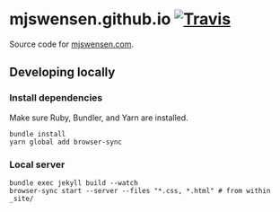 # mjswensen.github.io [![Travis](https://img.shields.io/travis/mjswensen/mjswensen.github.io.svg)](https://travis-ci.org/mjswensen/mjswensen.github.io)

Source code for [mjswensen.com](https://mjswensen.com/).

## Developing locally

### Install dependencies

Make sure Ruby, Bundler, and Yarn are installed.

    bundle install
    yarn global add browser-sync

### Local server

    bundle exec jekyll build --watch
    browser-sync start --server --files "*.css, *.html" # from within _site/

